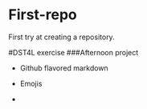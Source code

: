 First-repo
==========

First try at creating a repository.

#DST4L exercise
###Afternoon project
* Github flavored markdown
* Emojis

* 

